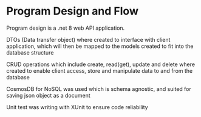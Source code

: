 # Program Design and Flow

Program design is a .net 8 web API application.

DTOs (Data transfer object) where created to interface with client application, which will then be mapped to the models created to fit into the database structure

CRUD operations which include create, read(get), update and delete where created to enable client access, store and manipulate data to and from the database

CosmosDB for NoSQL was used which is schema agnostic, and suited for saving json object as a document

Unit test was writing with XUnit to ensure code reliability
